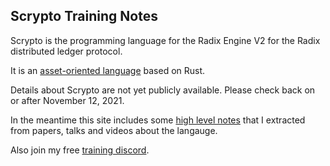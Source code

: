 ## Scrypto Training Notes

Scrypto is the programming language for the Radix Engine V2 for the Radix distributed ledger protocol.

It is an [asset-oriented language](ttps://www.publish0x.com/rocks-defi-playbook/asset-oriented-programming-xjoyxqk) based on Rust.

Details about Scrypto are not yet publicly available. Please check back on or after November 12, 2021.

In the meantime this site includes some [high level notes](./ScryptoIntroduction.md) that I extracted from papers, talks and videos about the langauge.

Also join my free [training discord](https://discord.gg/4Kqrgpg88X).
